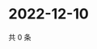 # 2022-12-10

共 0 条

<!-- BEGIN WEIBO -->
<!-- 最后更新时间 Sat Dec 10 2022 22:12:18 GMT+0800 (China Standard Time) -->

<!-- END WEIBO -->
